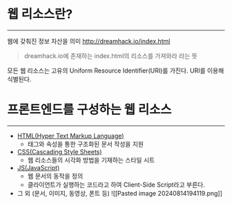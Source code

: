 # 웹 리소스란?
---
웹에 갖춰진 정보 자산을 의미
http://dreamhack.io/index.html
> dreamhack.io에 존재하는 index.html의 리소스를 가져와라 라는 뜻

모든 웹 리소스는 고유의 Uniform Resource Identifier(URI)를 가진다.
URI를 이용해 식별된다.

# 프론트엔드를 구성하는 웹 리소스
---
- [HTML(Hyper Text Markup Language)](HTML.md)
	- 태그와 속성을 통한 구조화된 문서 작성을 지원
- [CSS(Cascading Style Sheets)](CSS.md)
	- 웹 리소스들의 시각화 방법을 기재하는 스타일 시트
- [JS(JavaScript)](JavaScript.md)
	- 웹 문서의 동작을 정의
	- 클라이언트가 실행하는 코드라고 하여 Client-Side Script라고 부른다.
- 그 외 (문서, 이미지, 동영상, 폰트 등)
![[Pasted image 20240814194119.png]]

